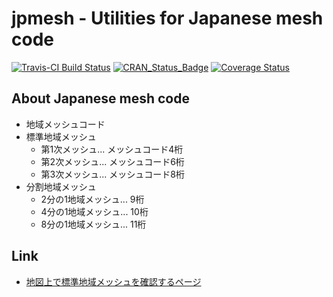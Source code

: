 jpmesh - Utilities for Japanese mesh code
=====

[![Travis-CI Build Status](https://travis-ci.org/uribo/jpmesh.svg?branch=master)](https://travis-ci.org/uribo/jpmesh) [![CRAN\_Status\_Badge](http://www.r-pkg.org/badges/version/jpmesh)](http://cran.r-project.org/package=jpmesh) [![Coverage Status](https://coveralls.io/repos/github/uribo/jpmesh/badge.svg?branch=master)](https://coveralls.io/github/uribo/jpmesh?branch=master)

## About Japanese mesh code

- 地域メッシュコード
- 標準地域メッシュ
    - 第1次メッシュ... メッシュコード4桁
    - 第2次メッシュ... メッシュコード6桁
    - 第3次メッシュ... メッシュコード8桁
- 分割地域メッシュ
    - 2分の1地域メッシュ... 9桁
    - 4分の1地域メッシュ... 10桁
    - 8分の1地域メッシュ... 11桁

## Link

* [地図上で標準地域メッシュを確認するページ](http://www.gis-tool.com/mapview/areameshmap.html)
